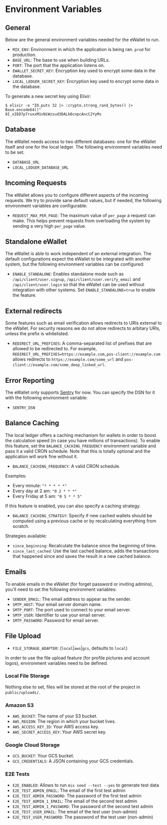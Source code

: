 # Environment Variables

## General

Below are the general environment variables needed for the eWallet to run.

- `MIX_ENV`: Environment in which the application is being ran. `prod` for production.
- `BASE_URL`: The base to use when building URLs.
- `PORT`: The port that the application listens on.
- `EWALLET_SECRET_KEY`: Encryption key used to encrypt some data in the database.
- `LOCAL_LEDGER_SECRET_KEY`: Encryption key used to encrypt some data in the database.

To generate a new secret key using Elixir:

```
$ elixir -e "IO.puts 32 |> :crypto.strong_rand_bytes() |> Base.encode64()"
8I_xIED7p7ruxxM1vNiWzsud3DALk0cnpcAncC2YyMs
```

## Database

The eWallet needs access to two different databases: one for the eWallet itself and one for the local ledger. The following environment variables need to be set.

- `DATABASE_URL`
- `LOCAL_LEDGER_DATABASE_URL`

## Incoming Requests

The eWallet allows you to configure different aspects of the incoming requests.
We try to provide sane default values, but if needed, the following environment variables are configurable:

- `REQUEST_MAX_PER_PAGE`: The maximum value of `per_page` a request can make. This helps prevent requests from overloading the system by sending a very high `per_page` value.

## Standalone eWallet

The eWallet is able to work independent of an external integration. The default configurations expect the eWallet to be integrated with another system, but the following environment variables can be configured:

- `ENABLE_STANDALONE`: Enables standalone mode such as `/api/client/user.signup`, `/api/client/user.verify_email` and `/api/client/user.login` so that the eWallet can be used without integration with other systems. Set `ENABLE_STANDALONE=true` to enable the feature.

## External redirects

Some features such as email verification allows redirects to URIs external to the eWallet. For security reasons we do not allow redirects to arbitary URIs, unless the prefix is whitelisted.

- `REDIRECT_URL_PREFIXES`: A comma-separated list of prefixes that are allowed to be redirected to. For example, `REDIRECT_URL_PREFIXES=https://example.com,pos-client://example.com` allows redirects to `https://example.com/some_url` and `pos-client://example.com/some_deep_linked_url`.

## Error Reporting

The eWallet only supports [Sentry](https://sentry.io/welcome/) for now. You can specify the DSN for it with the following environment variable:

- `SENTRY_DSN`

## Balance Caching

The local ledger offers a caching mechanism for wallets in order to boost the calculation speed (in case you have millions of transactions). To enable this feature, set the `BALANCE_CACHING_FREQUENCY` environment variable and pass it a valid CRON schedule. Note that this is totally optional and the application will work fine without it.

- `BALANCE_CACHING_FREQUENCY`: A valid CRON schedule.

Examples:

- Every minute: `"* * * * *"`
- Every day at 2 am: `"0 2 * * *"`
- Every Friday at 5 am: `"0 5 * * 5"`

If this feature is enabled, you can also specify a caching strategy.

- `BALANCE_CACHING_STRATEGY`: Specify if new cached wallets should be computed using a previous cache or by recalculating everything from scratch.

Strategies available:

- `since_beginning`: Recalculate the balance since the beginning of time.
- `since_last_cached`: Use the last cached balance, adds the transactions that happened since and saves the result in a new cached balance.

## Emails

To enable emails in the eWallet (for forget password or inviting admins), you'll need to set the following environment variables:

- `SENDER_EMAIL`: The email address to appear as the sender.
- `SMTP_HOST`: Your email server domain name.
- `SMTP_PORT`: The port used to connect to your email server.
- `SMTP_USER`: Identifier to use your email server.
- `SMTP_PASSWORD`: Password for email server.

## File Upload

- `FILE_STORAGE_ADAPTER`: (`local`|`aws`|`gcs`, defaults to `local`)

In order to use the file upload feature (for profile pictures and account logos), environment variables need to be defined.

### Local File Storage

Nothing else to set, files will be stored at the root of the project in `public/uploads/`.

### Amazon S3

- `AWS_BUCKET`: The name of your S3 bucket.
- `AWS_REGION`: The region in which your bucket lives.
- `AWS_ACCESS_KEY_ID`: Your AWS access key.
- `AWS_SECRET_ACCESS_KEY`: Your AWS secret key.

### Google Cloud Storage

- `GCS_BUCKET`: Your GCS bucket.
- `GCS_CREDENTIALS`: A JSON containing your GCS credentials.

### E2E Tests

- `E2E_ENABLED`: Allows to run `mix seed --test --yes` to generate test data
- `E2E_TEST_ADMIN_EMAIL`: The email of the first test admin
- `E2E_TEST_ADMIN_PASSWORD`: The password of the first test admin
- `E2E_TEST_ADMIN_1_EMAIL`: The email of the second test admin
- `E2E_TEST_ADMIN_1_PASSWORD`: The password of the second test admin
- `E2E_TEST_USER_EMAIL`: The email of the test user (non-admin)
- `E2E_TEST_USER_PASSWORD`: The password of the test user (non-admin)
